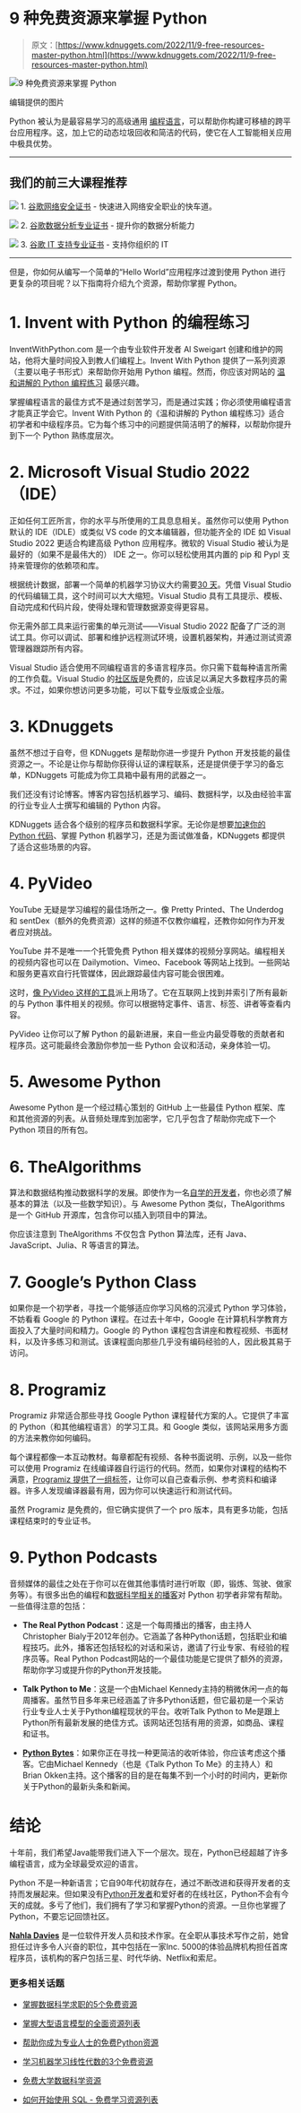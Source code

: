 # 9 种免费资源来掌握 Python

> 原文：[https://www.kdnuggets.com/2022/11/9-free-resources-master-python.html](https://www.kdnuggets.com/2022/11/9-free-resources-master-python.html)

![9 种免费资源来掌握 Python](../Images/026afb1e52422ff9764c3a341351b6ea.png)

编辑提供的图片

Python 被认为是最容易学习的高级通用 [编程语言](/2021/05/top-programming-languages.html)，可以帮助你构建可移植的跨平台应用程序。这，加上它的动态垃圾回收和简洁的代码，使它在人工智能相关应用中极具优势。

* * *

## 我们的前三大课程推荐

![](../Images/0244c01ba9267c002ef39d4907e0b8fb.png) 1\. [谷歌网络安全证书](https://www.kdnuggets.com/google-cybersecurity) - 快速进入网络安全职业的快车道。

![](../Images/e225c49c3c91745821c8c0368bf04711.png) 2\. [谷歌数据分析专业证书](https://www.kdnuggets.com/google-data-analytics) - 提升你的数据分析能力

![](../Images/0244c01ba9267c002ef39d4907e0b8fb.png) 3\. [谷歌 IT 支持专业证书](https://www.kdnuggets.com/google-itsupport) - 支持你组织的 IT

* * *

但是，你如何从编写一个简单的“Hello World”应用程序过渡到使用 Python 进行更复杂的项目呢？以下指南将介绍九个资源，帮助你掌握 Python。

# 1\. Invent with Python 的编程练习

InventWithPython.com 是一个由专业软件开发者 Al Sweigart 创建和维护的网站，他将大量时间投入到教人们编程上。Invent With Python 提供了一系列资源（主要以电子书形式）来帮助你开始用 Python 编程。然而，你应该对网站的 [温和讲解的 Python 编程练习](https://inventwithpython.com/pythongently/) 最感兴趣。

掌握编程语言的最佳方式不是通过刻苦学习，而是通过实践；你必须使用编程语言才能真正学会它。Invent With Python 的《温和讲解的 Python 编程练习》适合初学者和中级程序员。它为每个练习中的问题提供简洁明了的解释，以帮助你提升到下一个 Python 熟练度层次。

# 2\. Microsoft Visual Studio 2022（IDE）

正如任何工匠所言，你的水平与所使用的工具息息相关。虽然你可以使用 Python 默认的 IDE（IDLE）或类似 VS code 的文本编辑器，但功能齐全的 IDE 如 Visual Studio 2022 更适合构建高级 Python 应用程序。微软的 Visual Studio 被认为是最好的（如果不是最伟大的） IDE 之一。你可以轻松使用其内置的 pip 和 Pypl 支持来管理你的依赖项和库。

根据统计数据，部署一个简单的机器学习协议大约需要[30 天](https://youngandtheinvested.com/machine-learning-statistics/)。凭借 Visual Studio 的代码编辑工具，这个时间可以大大缩短。Visual Studio 具有工具提示、模板、自动完成和代码片段，使得处理和管理数据源变得更容易。

你无需外部工具来运行密集的单元测试——Visual Studio 2022 配备了广泛的测试工具。你可以调试、部署和维护远程测试环境，设置机器架构，并通过测试资源管理器跟踪所有内容。

Visual Studio 适合使用不同编程语言的多语言程序员。你只需下载每种语言所需的工作负载。Visual Studio 的[社区版](https://visualstudio.microsoft.com/vs/community/)是免费的，应该足以满足大多数程序员的需求。不过，如果你想访问更多功能，可以下载专业版或企业版。

# 3\. KDnuggets

虽然不想过于自夸，但 KDNuggets 是帮助你进一步提升 Python 开发技能的最佳资源之一。不论是让你与帮助你获得认证的课程联系，还是提供便于学习的备忘单，KDNuggets 可能成为你工具箱中最有用的武器之一。

我们还没有讨论博客。博客内容包括机器学习、编码、数据科学，以及由经验丰富的行业专业人士撰写和编辑的 Python 内容。

KDNuggets 适合各个级别的程序员和数据科学家。无论你是想要[加速你的 Python 代码](/2022/10/3-simple-ways-speed-python-code.html)、掌握 Python 机器学习，还是为面试做准备，KDNuggets 都提供了适合这些场景的内容。

# 4\. PyVideo

YouTube 无疑是学习编程的最佳场所之一。像 Pretty Printed、The Underdog 和 sentDex（额外的免费资源）这样的频道不仅教你编程，还教你如何作为开发者应对挑战。

YouTube 并不是唯一一个托管免费 Python 相关媒体的视频分享网站。编程相关的视频内容也可以在 Dailymotion、Vimeo、Facebook 等网站上找到。一些网站和服务更喜欢自行托管媒体，因此跟踪最佳内容可能会很困难。

这时，[像 PyVideo 这样的工具](https://pyvideo.org/)派上用场了。它在互联网上找到并索引了所有最新的与 Python 事件相关的视频。你可以根据特定事件、语言、标签、讲者等查看内容。

PyVideo 让你可以了解 Python 的最新进展，来自一些业内最受尊敬的贡献者和程序员。这可能最终会激励你参加一些 Python 会议和活动，亲身体验一切。

# 5\. Awesome Python

Awesome Python 是一个经过精心策划的 GitHub 上一些最佳 Python 框架、库和其他资源的列表。从音频处理库到加密学，它几乎包含了帮助你完成下一个 Python 项目的所有包。

# 6\. TheAlgorithms

算法和数据结构推动数据科学的发展。即使作为一名[自学的开发者](/2020/05/designed-machine-learning-ai-degree.html)，你也必须了解基本的算法（以及一些数学知识）。与 Awesome Python 类似，TheAlgorithms 是一个 GitHub 开源库，包含你可以插入到项目中的算法。

你应该注意到 TheAlgorithms 不仅包含 Python 算法库，还有 Java、JavaScript、Julia、R 等语言的算法。

# 7\. Google’s Python Class

如果你是一个初学者，寻找一个能够适应你学习风格的沉浸式 Python 学习体验，不妨看看 Google 的 Python 课程。在过去十年中，Google 在计算机科学教育方面投入了大量时间和精力。Google 的 Python 课程包含讲座和教程视频、书面材料，以及许多练习和测试。该课程面向那些几乎没有编码经验的人，因此极其易于访问。

# 8\. Programiz

Programiz 非常适合那些寻找 Google Python 课程替代方案的人。它提供了丰富的 Python（和其他编程语言）的学习工具。和 Google 类似，该网站采用多方面的方法来教你如何编码。

每个课程都像一本互动教材。每章都配有视频、各种书面说明、示例，以及一些你可以使用 Programiz 在线编译器自行运行的代码。然而，如果你对课程的结构不满意，[Programiz 提供了一组标签](https://www.programiz.com/python-programming)，让你可以自己查看示例、参考资料和编译器。许多人发现编译器最有用，因为你可以快速运行和测试代码。

虽然 Programiz 是免费的，但它确实提供了一个 pro 版本，具有更多功能，包括课程结束时的专业证书。

# 9\. Python Podcasts

音频媒体的最佳之处在于你可以在做其他事情时进行听取（即，锻炼、驾驶、做家务等）。有很多出色的编程和[数据科学相关的播客](/2022/06/top-data-science-podcasts-2022.html)对 Python 初学者非常有帮助。一些值得注意的包括：

+   **The Real Python Podcast**：这是一个每周播出的播客，由主持人Christopher Bialy于2012年创办。它涵盖了各种Python话题，包括职业和编程技巧。此外，播客还包括轻松的对话和采访，邀请了行业专家、有经验的程序员等。Real Python Podcast网站的一个最佳功能是它提供了额外的资源，帮助你学习或提升你的Python开发技能。

+   **Talk Python to Me**：这是一个由Michael Kennedy主持的稍微休闲一点的每周播客。虽然节目多年来已经涵盖了许多Python话题，但它最初是一个采访行业专业人士关于Python编程现状的平台。收听Talk Python to Me是跟上Python所有最新发展的绝佳方式。该网站还包括有用的资源，如商品、课程和证书。

+   [**Python Bytes**](https://pythonbytes.fm)：如果你正在寻找一种更简洁的收听体验，你应该考虑这个播客。它由Michael Kennedy（也是《Talk Python To Me》的主持人）和Brian Okken主持。这个播客的目的是在每集不到一个小时的时间内，更新你关于Python的最新头条和新闻。

# 结论

十年前，我们希望Java能带我们进入下一个层次。现在，Python已经超越了许多编程语言，成为全球最受欢迎的语言。

Python 不是一种新语言；它自90年代初就存在，通过不断改进和获得开发者的支持而发展起来。但如果没有[Python开发者](/2022/09/7-tips-python-beginners.html)和爱好者的在线社区，Python不会有今天的成就。多亏了他们，我们拥有了学习和掌握Python的资源。一旦你也掌握了Python，不要忘记回馈社区。

**[Nahla Davies](http://nahlawrites.com/)** 是一位软件开发人员和技术作家。在全职从事技术写作之前，她曾担任过许多令人兴奋的职位，其中包括在一家Inc. 5000的体验品牌机构担任首席程序员，该机构的客户包括三星、时代华纳、Netflix和索尼。

### 更多相关话题

+   [掌握数据科学求职的5个免费资源](https://www.kdnuggets.com/5-free-resources-to-master-your-data-science-job-search)

+   [掌握大型语言模型的全面资源列表](https://www.kdnuggets.com/a-comprehensive-list-of-resources-to-master-large-language-models)

+   [帮助你成为专业人士的免费Python资源](https://www.kdnuggets.com/free-python-resources-that-can-help-you-become-a-pro)

+   [学习机器学习线性代数的3个免费资源](https://www.kdnuggets.com/2022/03/top-3-free-resources-learn-linear-algebra-machine-learning.html)

+   [免费大学数据科学资源](https://www.kdnuggets.com/2022/05/free-university-data-science-resources.html)

+   [如何开始使用 SQL - 免费学习资源列表](https://www.kdnuggets.com/2022/10/get-running-sql-list-free-learning-resources.html)
